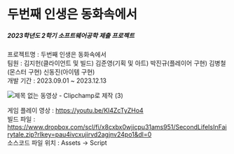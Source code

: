 
# 두번째 인생은 동화속에서
##### 2023학년도 2학기 소프트웨어공학 제출 프로젝트
프로젝트명 : 두번째 인생은 동화속에서<br>
팀원 : 김지헌(클라이언트 및 빌드) 김준영(기획 및 아트) 박진규(플레이어 구현) 김병철(몬스터 구현) 신동진(아이템 구현)<br>
개발 기간 : 2023.09.01 ~ 2023.12.13<br>

![제목 없는 동영상 - Clipchamp로 제작 (3)](https://github.com/potatohun/SecondLifeIsInFairytale/assets/107704298/d03eedc8-63c8-4466-abb2-ef2db3c34d51)

게임 플레이 영상 : https://youtu.be/Kl4ZcTyZHo4 <br>
빌드 파일 : https://www.dropbox.com/scl/fi/x8cxbx0wjicpu31ams951/SecondLifeIsInFairytale.zip?rlkey=pau4ivcxujirvd2agjnv24po1&dl=0 <br>
소스코드 파일 위치 : Assets -> Script
